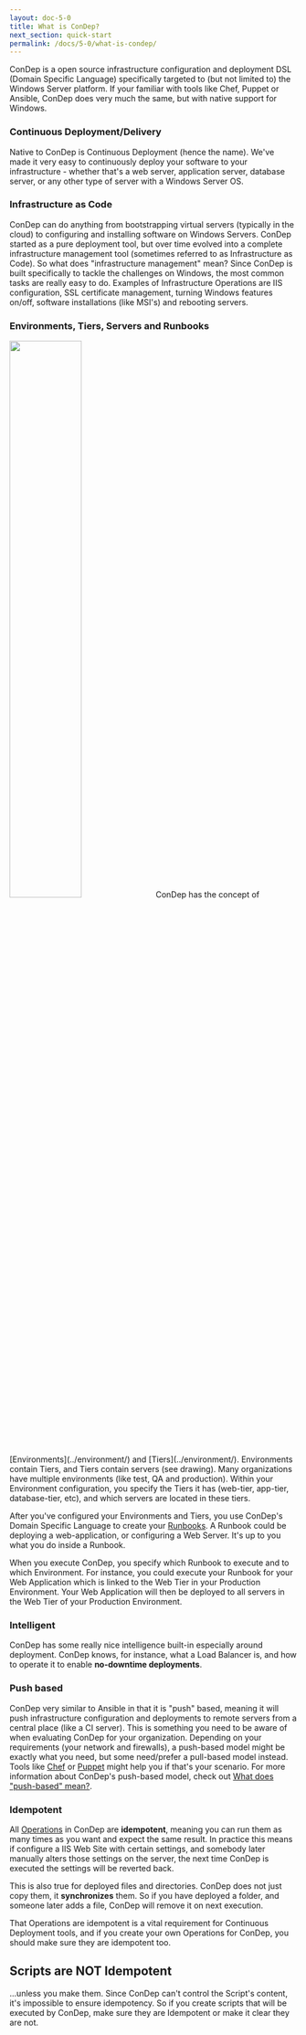```yaml
---
layout: doc-5-0
title: What is ConDep?
next_section: quick-start
permalink: /docs/5-0/what-is-condep/
---
```


ConDep is a open source infrastructure configuration and deployment DSL
(Domain Specific Language) specifically targeted to (but not limited to)
the Windows Server platform. If your familiar with tools like Chef, Puppet or Ansible, ConDep does very much the same, but with native support for Windows.

### Continuous Deployment/Delivery
Native to ConDep is Continuous Deployment (hence the name). We've made it
very easy to continuously deploy your software to your infrastructure -
whether that's a web server, application server, database server, or any other
type of server with a Windows Server OS.

### Infrastructure as Code
ConDep can do anything from bootstrapping virtual servers (typically in the cloud) to configuring and installing software on Windows Servers. ConDep started as a pure deployment tool, but over time evolved into a complete
infrastructure management tool (sometimes referred to as Infrastructure as Code). So what does "infrastructure management" mean? Since ConDep is built specifically to tackle the challenges on Windows, the most common tasks are really easy to do. Examples of Infrastructure Operations are IIS configuration, SSL certificate management, turning Windows features on/off, software installations (like MSI's) and rebooting servers.

### Environments, Tiers, Servers and Runbooks
<img src="../../../images/env_srvs_tiers.svg" class="img-align-right" style="width: 50%">
ConDep has the concept of [Environments](../environment/) and [Tiers](../environment/).
Environments contain Tiers, and Tiers contain servers (see drawing). Many organizations have multiple environments (like test, QA and production). Within your Environment configuration, you specify the Tiers it has (web-tier, app-tier, database-tier, etc), and which servers are located in these tiers.

After you've configured your Environments and Tiers, you use ConDep's Domain Specific Language to create your [Runbooks](../artifacts/). A Runbook could be deploying a web-application, or configuring a Web Server. It's up to you what you do inside a Runbook.

When you execute ConDep, you specify which Runbook to execute and to which Environment. For instance, you could execute your Runbook for your Web Application which is linked to the Web Tier in your Production Environment. Your Web Application will then be deployed to all servers in the Web Tier of your Production Environment.

### Intelligent
ConDep has some really nice intelligence built-in especially around deployment. ConDep knows, for instance, what a Load Balancer is, and how to operate it to enable **no-downtime deployments**.

### Push based
ConDep very similar to Ansible in that it is "push" based, meaning it will push infrastructure configuration and deployments to remote servers from a central place (like a CI server). This is something you need to be aware of when evaluating ConDep for your organization. Depending on your requirements (your network and firewalls), a push-based model might be exactly what you need, but some need/prefer a pull-based model instead. Tools like [Chef](https://www.chef.iopu) or [Puppet](http://puppetlabs.com) might help you if that's your scenario. For more information about ConDep's push-based model, check out [What does "push-based" mean?](/docs/4-0/push-based/).

### Idempotent
All [Operations](/docs/4-0/condep-dsl-operations/) in ConDep are **idempotent**, meaning you can run them as many times as you want and expect the same result. In practice this means if configure a IIS Web Site with certain settings, and somebody later manually alters those settings on the server, the next time ConDep is executed the settings will be reverted back.

This is also true for deployed files and directories. ConDep does not just copy them, it **synchronizes** them. So if you have deployed a folder, and someone later adds a file, ConDep will remove it on next execution.

That Operations are idempotent is a vital requirement for Continuous Deployment tools, and if you create your own Operations for ConDep, you should make sure they are idempotent too.

<div class="note warning">
	<h2>Scripts are NOT Idempotent</h2>
  <p>
	...unless you make them. Since ConDep can't control the Script's content, it's impossible to ensure idempotency. So if you create scripts that will be executed by ConDep, make sure they are Idempotent or make it clear they are not.
	</p>
</div>
